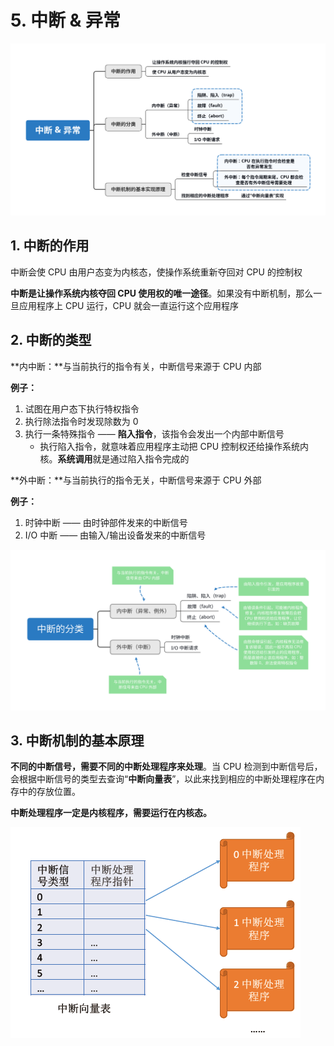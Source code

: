 # 5. 中断 & 异常

 

![](../.gitbook/assets/zhong-duan-yi-chang-.svg)

## 1. 中断的作用

中断会使 CPU 由用户态变为内核态，使操作系统重新夺回对 CPU 的控制权

**中断是让操作系统内核夺回 CPU 使用权的唯一途径**。如果没有中断机制，那么一旦应用程序上 CPU 运行，CPU 就会一直运行这个应用程序

## 2. 中断的类型

**内中断：**与当前执行的指令有关，中断信号来源于 CPU 内部

**例子：**

1. 试图在用户态下执行特权指令
2. 执行除法指令时发现除数为 0
3. 执行一条特殊指令 —— **陷入指令**，该指令会发出一个内部中断信号
   * 执行陷入指令，就意味着应用程序主动把 CPU 控制权还给操作系统内核。**系统调用**就是通过陷入指令完成的



**外中断：**与当前执行的指令无关，中断信号来源于 CPU 外部

**例子：**

1. 时钟中断 —— 由时钟部件发来的中断信号
2. I/O 中断 —— 由输入/输出设备发来的中断信号

![](../.gitbook/assets/zhong-duan-de-fen-lei-.svg)

## 3. 中断机制的基本原理

**不同的中断信号，需要不同的中断处理程序来处理**。当 CPU 检测到中断信号后，会根据中断信号的类型去查询“**中断向量表**”，以此来找到相应的中断处理程序在内存中的存放位置。

**中断处理程序一定是内核程序，需要运行在内核态。**

![](../.gitbook/assets/image%20%2810%29.png)

